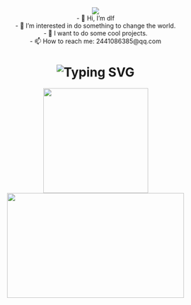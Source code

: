 

<div align="center">
  <img src="https://media0.giphy.com/media/3otPorWLQJq5GmHRtu/giphy.gif"/>
  <br/>
- 👋 Hi, I’m dlf
    <br/>
- 👀 I’m interested in do something to change the world.
    <br/>
- 👻 I want to do some cool projects.
    <br/>
- 📫 How to reach me: 2441086385@qq.com
</div>

<h1 align="center">
  <img src="https://readme-typing-svg.demolab.com?font=Fira+Code&pause=1000&width=235&lines=Hello+World!!" alt="Typing SVG" />
</h1>

<div align="center"> <img height="237px" src="https://github-readme-stats.vercel.app/api?username=dlfld&hide_title=true&hide_border=true&show_icons=trueline_height=21&text_color=000&icon_color=000&bg_color=0,ea6161,ffc64d,fffc4d,52fa5a&theme=graywhite" />
  <img height="237px" width="400px" src="https://github-readme-stats.vercel.app/api/top-langs/?username=dlfld&hide_title=true&hide_border=true&layout=compact&langs_count=6&text_color=000&icon_color=fff&bg_color=0,52fa5a,4dfcff,c64dff&theme=graywhite" /> 
</div>



